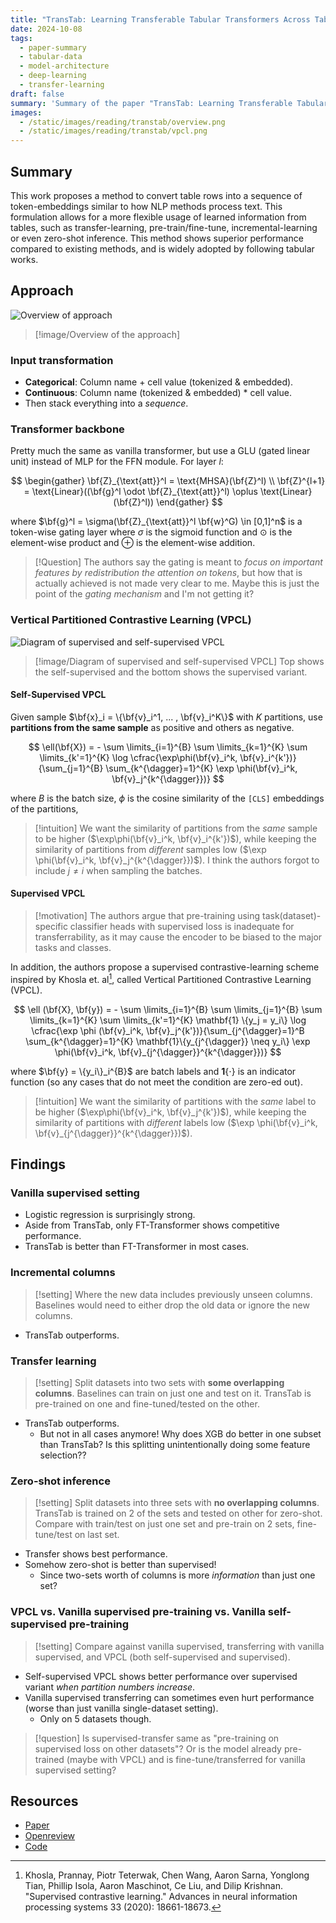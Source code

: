```yaml
---
title: "TransTab: Learning Transferable Tabular Transformers Across Tables"
date: 2024-10-08
tags:
  - paper-summary
  - tabular-data
  - model-architecture
  - deep-learning
  - transfer-learning
draft: false
summary: 'Summary of the paper "TransTab: Learning Transferable Tabular Transformers Across Tables"'
images:
  - /static/images/reading/transtab/overview.png
  - /static/images/reading/transtab/vpcl.png
---
```


## Summary

This work proposes a method to convert table rows into a sequence of token-embeddings similar to how NLP methods process text. This formulation allows for a more flexible usage of learned information from tables, such as transfer-learning, pre-train/fine-tune, incremental-learning or even zero-shot inference. This method shows superior performance compared to existing methods, and is widely adopted by following tabular works.

## Approach

![Overview of approach](/static/images/reading/transtab/overview.png)

> [!image/Overview of the approach]

### Input transformation

- **Categorical**: Column name + cell value (tokenized & embedded).
- **Continuous**: Column name (tokenized & embedded) \* cell value.
- Then stack everything into a _sequence_.

### Transformer backbone

Pretty much the same as vanilla transformer, but use a GLU (gated linear unit) instead of MLP for the FFN module. For layer $l$:

$$
\begin{gather}
\bf{Z}_{\text{att}}^l = \text{MHSA}(\bf{Z}^l) \\
\bf{Z}^{l+1} = \text{Linear}((\bf{g}^l \odot \bf{Z}_{\text{att}}^l) \oplus \text{Linear}(\bf{Z}^l))
\end{gather}
$$

where $\bf{g}^l = \sigma(\bf{Z}_{\text{att}}^l \bf{w}^G) \in [0,1]^n$ is a token-wise gating layer where $\sigma$ is the sigmoid function and $\odot$ is the element-wise product and $\oplus$ is the element-wise addition.

> [!Question]
> The authors say the gating is meant to _focus on important features by redistribution the attention on tokens_, but how that is actually achieved is not made very clear to me. Maybe this is just the point of the _gating mechanism_ and I'm not getting it?

### Vertical Partitioned Contrastive Learning (VPCL)

![Diagram of supervised and self-supervised VPCL](/static/images/reading/transtab/vpcl.png)

> [!image/Diagram of supervised and self-supervised VPCL]
> Top shows the self-supervised and the bottom shows the supervised variant.

#### Self-Supervised VPCL

Given sample $\bf{x}_i = \{\bf{v}_i^1, ... , \bf{v}_i^K\}$ with $K$ partitions, use **partitions from the same sample** as positive and others as negative.

$$
\ell(\bf{X}) = - \sum \limits_{i=1}^{B} \sum \limits_{k=1}^{K} \sum \limits_{k'=1}^{K} \log \cfrac{\exp\phi(\bf{v}_i^k, \bf{v}_i^{k'})}{\sum_{j=1}^{B} \sum_{k^{\dagger}=1}^{K} \exp \phi(\bf{v}_i^k, \bf{v}_j^{k^{\dagger}})}
$$

where $B$ is the batch size, $\phi$ is the cosine similarity of the `[CLS]` embeddings of the partitions,

> [!intuition]
> We want the similarity of partitions from the _same_ sample to be higher ($\exp\phi(\bf{v}_i^k, \bf{v}_i^{k'})$), while keeping the similarity of partitions from _different_ samples low ($\exp \phi(\bf{v}_i^k, \bf{v}_j^{k^{\dagger}})$). I think the authors forgot to include $j \neq i$ when sampling the batches.

#### Supervised VPCL

> [!motivation]
> The authors argue that pre-training using task(dataset)-specific classifier heads with supervised loss is inadequate for transferrability, as it may cause the encoder to be biased to the major tasks and classes.

In addition, the authors propose a supervised contrastive-learning scheme inspired by Khosla et. al[^1], called Vertical Partitioned Contrastive Learning (VPCL).

$$
\ell (\bf{X}, \bf{y}) = - \sum \limits_{i=1}^{B} \sum \limits_{j=1}^{B} \sum \limits_{k=1}^{K} \sum \limits_{k'=1}^{K} \mathbf{1} \{y_j = y_i\} \log \cfrac{\exp \phi (\bf{v}_i^k, \bf{v}_j^{k'})}{\sum_{j^{\dagger}=1}^B \sum_{k^{\dagger}=1}^{K} \mathbf{1}\{y_{j^{\dagger}} \neq y_i\} \exp \phi(\bf{v}_i^k, \bf{v}_{j^{\dagger}}^{k^{\dagger}})}
$$

where $\bf{y} = \{y_i\}_i^{B}$ are batch labels and $\mathbf{1}\{\cdot\}$ is an indicator function (so any cases that do not meet the condition are zero-ed out).

> [!intuition]
> We want the similarity of partitions with the _same_ label to be higher ($\exp\phi(\bf{v}_i^k, \bf{v}_j^{k'})$), while keeping the similarity of partitions with _different_ labels low ($\exp \phi(\bf{v}_i^k, \bf{v}_{j^{\dagger}}^{k^{\dagger}})$).

## Findings

### Vanilla supervised setting

- Logistic regression is surprisingly strong.
- Aside from TransTab, only FT-Transformer shows competitive performance.
- TransTab is better than FT-Transformer in most cases.

### Incremental columns

> [!setting]
> Where the new data includes previously unseen columns. Baselines would need to either drop the old data or ignore the new columns.

- TransTab outperforms.

### Transfer learning

> [!setting]
> Split datasets into two sets with **some overlapping columns**. Baselines can train on just one and test on it. TransTab is pre-trained on one and fine-tuned/tested on the other.

- TransTab outperforms.
  - But not in all cases anymore! Why does XGB do better in one subset than TransTab? Is this splitting unintentionally doing some feature selection??

### Zero-shot inference

> [!setting]
> Split datasets into three sets with **no overlapping columns**. TransTab is trained on 2 of the sets and tested on other for zero-shot. Compare with train/test on just one set and pre-train on 2 sets, fine-tune/test on last set.

- Transfer shows best performance.
- Somehow zero-shot is better than supervised!
  - Since two-sets worth of columns is more *information* than just one set?

### VPCL vs. Vanilla supervised pre-training vs. Vanilla self-supervised pre-training

> [!setting]
> Compare against vanilla supervised, transferring with vanilla supervised, and VPCL (both self-supervised and supervised).

- Self-supervised VPCL shows better performance over supervised variant *when partition numbers increase*.
- Vanilla supervised transferring can sometimes even hurt performance (worse than just vanilla single-dataset setting).
  - Only on 5 datasets though.

> [!question]
> Is supervised-transfer same as "pre-training on supervised loss on other datasets"? Or is the model already pre-trained (maybe with VPCL) and is fine-tune/transferred for vanilla supervised setting?

## Resources

- [Paper](https://arxiv.org/pdf/2205.09328)
- [Openreview](https://openreview.net/forum?id=A1yGs_SWiIi)
- [Code](https://github.com/RyanWangZf/transtab)

[^1]: Khosla, Prannay, Piotr Teterwak, Chen Wang, Aaron Sarna, Yonglong Tian, Phillip Isola, Aaron Maschinot, Ce Liu, and Dilip Krishnan. "Supervised contrastive learning." Advances in neural information processing systems 33 (2020): 18661-18673.
